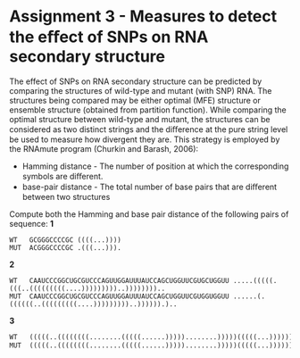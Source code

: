 # Assignment 3 - Measures to detect the eﬀect of SNPs on RNA secondary structure

The effect of SNPs on RNA secondary structure can be predicted by comparing the structures of wild-type and mutant (with SNP) RNA. The structures being compared may be either optimal (MFE) structure or ensemble structure (obtained from partition function).
While comparing the optimal structure between wild-type and mutant, the structures can be considered as two distinct strings and the diﬀerence at the pure string level be used to measure how divergent they are. This strategy is employed by the RNAmute program (Churkin and Barash, 2006):
* Hamming distance - The number of position at which the corresponding symbols are diﬀerent.
* base-pair distance - The total number of base pairs that are diﬀerent between two structures

Compute both the Hamming and base pair distance of the following pairs of sequence:
__1__ 
```
WT   GCGGGCCCCGC ((((...)))) 
MUT  ACGGGCCCCGC .(((...))).
```
__2__
```
WT   CAAUCCCGGCUGCGUCCCAGUUGGAUUUAUCCAGCUGGUUCGUGCUGGUU .....(((((.(((..(((((((((....)))))))))..)))))))).. 
MUT  CAAUCCCGGCUGCGUCCCAGUUGGAUUUAUCCAGCUGGUUCGUGGUGGUU ......(.((((((..(((((((((....)))))))))..)))))).)..
```
__3__ 
```python
WT   (((((..((((((((........(((((......)))))........)))))(((((...))))))))...)))))...((((((.((((((....)))))).).)))))..((((((...................))))))...((((((((((((.(((((((....))))))))))..((((((.....(((.((((((((.....))))))))....))).....))))))....))))))).))..
MUT  (((((..((((((((........(((((......)))))........)))))(((((...))))))))...)))))...((((((.((((((....)))))).).)))))..((((((...................))))))...(((((((((..(((((((..((((((...........))))))....))))))).....((((((....))))))...((......))......))))))).))..

```
